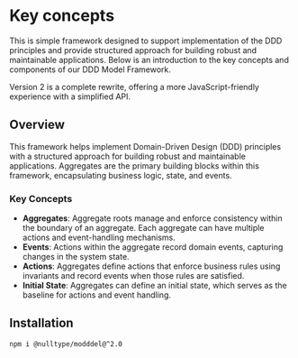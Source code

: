 # Key concepts

This is simple framework designed to support implementation of the DDD principles and provide structured approach for building robust and maintainable applications. Below is an introduction to the key concepts and components of our DDD Model Framework.

Version 2 is a complete rewrite, offering a more JavaScript-friendly experience with a simplified API.

## Overview

This framework helps implement Domain-Driven Design (DDD) principles with a structured approach for building robust and maintainable applications. Aggregates are the primary building blocks within this framework, encapsulating business logic, state, and events.

### Key Concepts

- **Aggregates**: Aggregate roots manage and enforce consistency within the boundary of an aggregate. Each aggregate can have multiple actions and event-handling mechanisms.
- **Events**: Actions within the aggregate record domain events, capturing changes in the system state.
- **Actions**: Aggregates define actions that enforce business rules using invariants and record events when those rules are satisfied.
- **Initial State**: Aggregates can define an initial state, which serves as the baseline for actions and event handling.

## Installation

```bash
npm i @nulltype/modddel@^2.0
```
